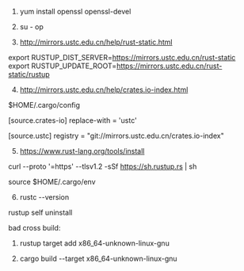 1. yum install openssl openssl-devel

2. su - op

3. http://mirrors.ustc.edu.cn/help/rust-static.html

export RUSTUP_DIST_SERVER=https://mirrors.ustc.edu.cn/rust-static
export RUSTUP_UPDATE_ROOT=https://mirrors.ustc.edu.cn/rust-static/rustup

4. http://mirrors.ustc.edu.cn/help/crates.io-index.html

$HOME/.cargo/config

[source.crates-io]
replace-with = 'ustc'

[source.ustc]
registry = "git://mirrors.ustc.edu.cn/crates.io-index"


5. https://www.rust-lang.org/tools/install

curl --proto '=https' --tlsv1.2 -sSf https://sh.rustup.rs | sh

source $HOME/.cargo/env


6. rustc --version







rustup self uninstall





bad cross build:
1. rustup target add x86_64-unknown-linux-gnu

2. cargo build --target x86_64-unknown-linux-gnu